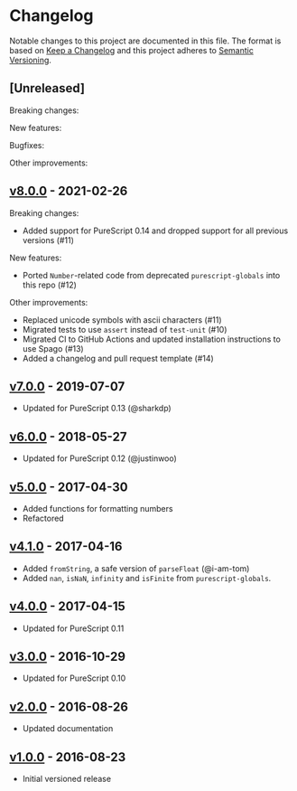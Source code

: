 # Changelog

Notable changes to this project are documented in this file. The format is based on [Keep a Changelog](https://keepachangelog.com/en/1.0.0/) and this project adheres to [Semantic Versioning](https://semver.org/spec/v2.0.0.html).

## [Unreleased]

Breaking changes:

New features:

Bugfixes:

Other improvements:

## [v8.0.0](https://github.com/purescript/purescript-numbers/releases/tag/v7.0.0) - 2021-02-26

Breaking changes:
- Added support for PureScript 0.14 and dropped support for all previous versions (#11)

New features:
- Ported `Number`-related code from deprecated `purescript-globals` into this repo (#12)

Other improvements:
- Replaced unicode symbols with ascii characters (#11)
- Migrated tests to use `assert` instead of `test-unit` (#10)
- Migrated CI to GitHub Actions and updated installation instructions to use Spago (#13)
- Added a changelog and pull request template (#14)

## [v7.0.0](https://github.com/purescript/purescript-numbers/releases/tag/v7.0.0) - 2019-07-07

- Updated for PureScript 0.13 (@sharkdp)

## [v6.0.0](https://github.com/purescript/purescript-numbers/releases/tag/v6.0.0) - 2018-05-27

- Updated for PureScript 0.12 (@justinwoo)

## [v5.0.0](https://github.com/purescript/purescript-numbers/releases/tag/v5.0.0) - 2017-04-30

- Added functions for formatting numbers
- Refactored

## [v4.1.0](https://github.com/purescript/purescript-numbers/releases/tag/v4.1.0) - 2017-04-16

- Added `fromString`, a safe version of `parseFloat` (@i-am-tom)
- Added `nan`, `isNaN`, `infinity` and `isFinite` from `purescript-globals`.

## [v4.0.0](https://github.com/purescript/purescript-numbers/releases/tag/v4.0.0) - 2017-04-15

- Updated for PureScript 0.11

## [v3.0.0](https://github.com/purescript/purescript-numbers/releases/tag/v3.0.0) - 2016-10-29

- Updated for PureScript 0.10

## [v2.0.0](https://github.com/purescript/purescript-numbers/releases/tag/v2.0.0) - 2016-08-26

- Updated documentation

## [v1.0.0](https://github.com/purescript/purescript-numbers/releases/tag/v1.0.0) - 2016-08-23

- Initial versioned release
